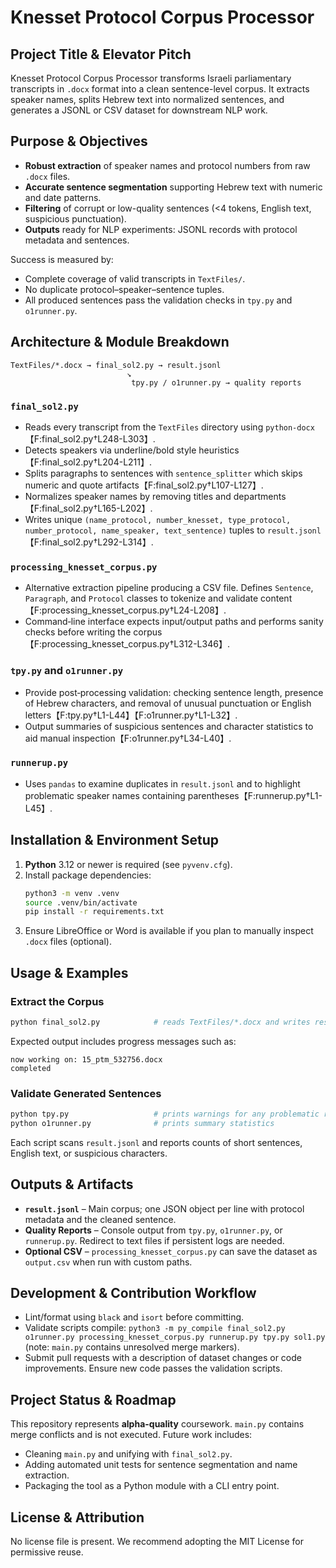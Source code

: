 # Knesset Protocol Corpus Processor

## Project Title & Elevator Pitch
Knesset Protocol Corpus Processor transforms Israeli parliamentary transcripts in `.docx` format into a clean sentence-level corpus. It extracts speaker names, splits Hebrew text into normalized sentences, and generates a JSONL or CSV dataset for downstream NLP work.

## Purpose & Objectives
- **Robust extraction** of speaker names and protocol numbers from raw `.docx` files.
- **Accurate sentence segmentation** supporting Hebrew text with numeric and date patterns.
- **Filtering** of corrupt or low-quality sentences (<4 tokens, English text, suspicious punctuation).
- **Outputs** ready for NLP experiments: JSONL records with protocol metadata and sentences.

Success is measured by:
- Complete coverage of valid transcripts in `TextFiles/`.
- No duplicate protocol–speaker–sentence tuples.
- All produced sentences pass the validation checks in `tpy.py` and `o1runner.py`.

## Architecture & Module Breakdown
```
TextFiles/*.docx → final_sol2.py → result.jsonl
                          ↘
                           tpy.py / o1runner.py → quality reports
```
### `final_sol2.py`
- Reads every transcript from the `TextFiles` directory using `python-docx`【F:final_sol2.py†L248-L303】.
- Detects speakers via underline/bold style heuristics【F:final_sol2.py†L204-L211】.
- Splits paragraphs to sentences with `sentence_splitter` which skips numeric and quote artifacts【F:final_sol2.py†L107-L127】.
- Normalizes speaker names by removing titles and departments【F:final_sol2.py†L165-L202】.
- Writes unique `(name_protocol, number_knesset, type_protocol, number_protocol, name_speaker, text_sentence)` tuples to `result.jsonl`【F:final_sol2.py†L292-L314】.

### `processing_knesset_corpus.py`
- Alternative extraction pipeline producing a CSV file. Defines `Sentence`, `Paragraph`, and `Protocol` classes to tokenize and validate content【F:processing_knesset_corpus.py†L24-L208】.
- Command‑line interface expects input/output paths and performs sanity checks before writing the corpus【F:processing_knesset_corpus.py†L312-L346】.

### `tpy.py` and `o1runner.py`
- Provide post‑processing validation: checking sentence length, presence of Hebrew characters, and removal of unusual punctuation or English letters【F:tpy.py†L1-L44】【F:o1runner.py†L1-L32】.
- Output summaries of suspicious sentences and character statistics to aid manual inspection【F:o1runner.py†L34-L40】.

### `runnerup.py`
- Uses `pandas` to examine duplicates in `result.jsonl` and to highlight problematic speaker names containing parentheses【F:runnerup.py†L1-L45】.

## Installation & Environment Setup
1. **Python** 3.12 or newer is required (see `pyvenv.cfg`).
2. Install package dependencies:
   ```bash
   python3 -m venv .venv
   source .venv/bin/activate
   pip install -r requirements.txt
   ```
3. Ensure LibreOffice or Word is available if you plan to manually inspect `.docx` files (optional).

## Usage & Examples
### Extract the Corpus
```bash
python final_sol2.py            # reads TextFiles/*.docx and writes result.jsonl
```
Expected output includes progress messages such as:
```
now working on: 15_ptm_532756.docx
completed
```
### Validate Generated Sentences
```bash
python tpy.py                   # prints warnings for any problematic rows
python o1runner.py              # prints summary statistics
```
Each script scans `result.jsonl` and reports counts of short sentences, English text, or suspicious characters.

## Outputs & Artifacts
- **`result.jsonl`** – Main corpus; one JSON object per line with protocol metadata and the cleaned sentence.
- **Quality Reports** – Console output from `tpy.py`, `o1runner.py`, or `runnerup.py`. Redirect to text files if persistent logs are needed.
- **Optional CSV** – `processing_knesset_corpus.py` can save the dataset as `output.csv` when run with custom paths.

## Development & Contribution Workflow
- Lint/format using `black` and `isort` before committing.
- Validate scripts compile: `python3 -m py_compile final_sol2.py o1runner.py processing_knesset_corpus.py runnerup.py tpy.py sol1.py` (note: `main.py` contains unresolved merge markers).
- Submit pull requests with a description of dataset changes or code improvements. Ensure new code passes the validation scripts.

## Project Status & Roadmap
This repository represents **alpha-quality** coursework. `main.py` contains merge conflicts and is not executed. Future work includes:
- Cleaning `main.py` and unifying with `final_sol2.py`.
- Adding automated unit tests for sentence segmentation and name extraction.
- Packaging the tool as a Python module with a CLI entry point.

## License & Attribution
No license file is present. We recommend adopting the MIT License for permissive reuse.
